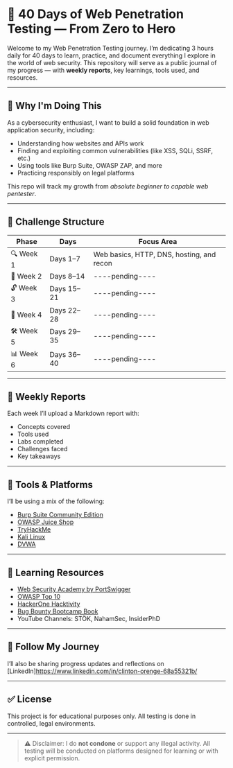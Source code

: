 # 🚀 40 Days of Web Penetration Testing — From Zero to Hero

Welcome to my Web Penetration Testing journey. I’m dedicating 3 hours daily for 40 days to learn, practice, and document everything I explore in the world of web security. This repository will serve as a public journal of my progress — with **weekly reports**, key learnings, tools used, and resources.

---

## 🧠 Why I'm Doing This

As a cybersecurity enthusiast, I want to build a solid foundation in web application security, including:
- Understanding how websites and APIs work
- Finding and exploiting common vulnerabilities (like XSS, SQLi, SSRF, etc.)
- Using tools like Burp Suite, OWASP ZAP, and more
- Practicing responsibly on legal platforms

This repo will track my growth from *absolute beginner to capable web pentester*.

---

## 📅 Challenge Structure

| Phase | Days | Focus Area |
|-------|------|-------------|
| 🔍 Week 1 | Days 1–7 | Web basics, HTTP, DNS, hosting, and recon |
| 🧰 Week 2 | Days 8–14 | ----pending---- |
| 🔓 Week 3 | Days 15–21 |----pending---- |
| 🧠 Week 4 | Days 22–28 | ----pending---- |
| 🛠 Week 5 | Days 29–35 | ----pending---- |
| 📊 Week 6 | Days 36–40 | ----pending----|

---

## 🧾 Weekly Reports

Each week I’ll upload a Markdown report with:
- Concepts covered
- Tools used
- Labs completed
- Challenges faced
- Key takeaways

---

## 🧪 Tools & Platforms

I’ll be using a mix of the following:
- [Burp Suite Community Edition](https://portswigger.net/burp)
- [OWASP Juice Shop](https://owasp.org/www-project-juice-shop/)
- [TryHackMe](https://tryhackme.com/)
- [Kali Linux](https://www.kali.org/)
- [DVWA](https://github.com/digininja/DVWA)

---

## 📘 Learning Resources

- [Web Security Academy by PortSwigger](https://portswigger.net/web-security)
- [OWASP Top 10](https://owasp.org/www-project-top-ten/)
- [HackerOne Hacktivity](https://www.hackerone.com/hacktivity)
- [Bug Bounty Bootcamp Book](https://www.amazon.com/Bug-Bounty-Web-Hacking-Beginners/dp/1719773709)
- YouTube Channels: STÖK, NahamSec, InsiderPhD

---

## 📣 Follow My Journey

I’ll also be sharing progress updates and reflections on [LinkedIn]https://www.linkedin.com/in/clinton-orenge-68a55321b/ 

---

## ✅ License

This project is for educational purposes only. All testing is done in controlled, legal environments.

---

> ⚠️ Disclaimer: I do **not condone** or support any illegal activity. All testing will be conducted on platforms designed for learning or with explicit permission.

 
